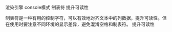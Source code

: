 渲染引擎  console模式  制表符  提升可读性



制表符是一种有用的控制字符，可以有效地对齐文本中的列数据，提升可读性。但在使用时要注意不同环境的显示差异，避免混淆空格和制表符。
提升可读性
